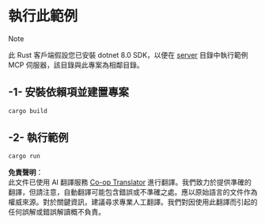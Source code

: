 <!--
CO_OP_TRANSLATOR_METADATA:
{
  "original_hash": "e3813a6ea19657d0cff0c2d1a1ffd324",
  "translation_date": "2025-08-18T18:11:18+00:00",
  "source_file": "03-GettingStarted/02-client/solution/rust/README.md",
  "language_code": "mo"
}
-->
# 執行此範例

> [!NOTE]
> 此 Rust 客戶端假設您已安裝 dotnet 8.0 SDK，以便在 [server](../../../../../../03-GettingStarted/02-client/solution/server) 目錄中執行範例 MCP 伺服器，該目錄與此專案為相鄰目錄。

## -1- 安裝依賴項並建置專案

```bash
cargo build
```

## -2- 執行範例

```bash
cargo run
```

**免責聲明**：  
此文件已使用 AI 翻譯服務 [Co-op Translator](https://github.com/Azure/co-op-translator) 進行翻譯。我們致力於提供準確的翻譯，但請注意，自動翻譯可能包含錯誤或不準確之處。應以原始語言的文件作為權威來源。對於關鍵資訊，建議尋求專業人工翻譯。我們對因使用此翻譯而引起的任何誤解或錯誤解讀概不負責。